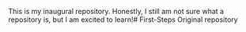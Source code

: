 This is my inaugural repository. Honestly, I still am not sure what a repository is, but I am excited to learn!# First-Steps
Original repository
